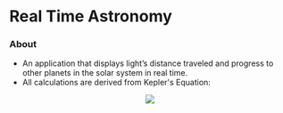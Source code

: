 # Real Time Astronomy

### About

- An application that displays light’s distance traveled and progress to other planets in the solar system in real time.
- All calculations are derived from Kepler's Equation:

<p align="center"> 
<img src="https://latex.codecogs.com/gif.latex?M%20%3D%20E%20-%20eSin%20E">
</p>
